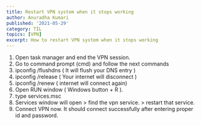 ```yaml
---
title: Restart VPN system when it stops working
author: Anuradha Kumari
published: '2021-05-29'
category: TIL
topics: [VPN]
excerpt: How to restart VPN system when it stops working
---
```


<ol>
    <li>Open task manager and end the VPN session.</li>
    <li>Go to command prompt (cmd) and follow the next commands</li>
    <li>ipconfig /flushdns ( It will flush your DNS entry )</li>
    <li>ipconfig /release ( Your internet will disconnect )</li>
    <li>ipconfig /renew ( internet will connect again)</li>
    <li>Open RUN window ( Windows button + R ).</li>
    <li>type services.msc</li>
    <li>Services window will open > find the vpn service. > restart that service.</li>
    <li>Connect VPN now. It should connect successfully after entering proper id and password.</li>
  </ol>

